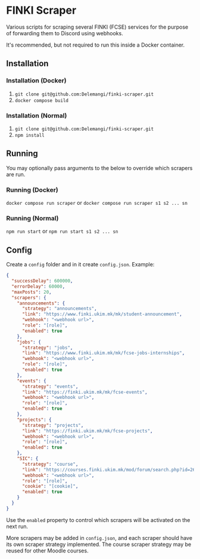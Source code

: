 # FINKI Scraper

Various scripts for scraping several FINKI (FCSE) services for the purpose of forwarding them to Discord using webhooks.

It's recommended, but not required to run this inside a Docker container.

## Installation

### Installation (Docker)

1. `git clone git@github.com:Delemangi/finki-scraper.git`
2. `docker compose build`

### Installation (Normal)

1. `git clone git@github.com:Delemangi/finki-scraper.git`
2. `npm install`

## Running

You may optionally pass arguments to the below to override which scrapers are run.

### Running (Docker)

`docker compose run scraper`
or
`docker compose run scraper s1 s2 ... sn`

### Running (Normal)

`npm run start`
or
`npm run start s1 s2 ... sn`

## Config

Create a `config` folder and in it create `config.json`. Example:

```json
{
  "successDelay": 600000,
  "errorDelay": 60000,
  "maxPosts": 20,
  "scrapers": {
    "announcements": {
      "strategy": "announcements",
      "link": "https://www.finki.ukim.mk/mk/student-announcement",
      "webhook": "<webhook url>",
      "role": "[role]",
      "enabled": true
    },
    "jobs": {
      "strategy": "jobs",
      "link": "https://www.finki.ukim.mk/mk/fcse-jobs-internships",
      "webhook": "<webhook url>",
      "role": "[role]",
      "enabled": true
    },
    "events": {
      "strategy": "events",
      "link": "https://finki.ukim.mk/mk/fcse-events",
      "webhook": "<webhook url>",
      "role": "[role]",
      "enabled": true
    },
    "projects": {
      "strategy": "projects",
      "link": "https://finki.ukim.mk/mk/fcse-projects",
      "webhook": "<webhook url>",
      "role": "[role]",
      "enabled": true
    },
    "SIC": {
      "strategy": "course",
      "link": "https://courses.finki.ukim.mk/mod/forum/search.php?id=263&words=&phrase=&notwords=&fullwords=&hfromday=1&hfrommonth=1&hfromyear=1&hfromhour=1&hfromminute=1&htoday=1&htomonth=1&htoyear=1&htohour=1&htominute=1&forumid=486&subject=&user=&perpage=25",
      "webhook": "<webhook url>",
      "role": "[role]",
      "cookie": "[cookie]",
      "enabled": true
    }
  }
}
```

Use the `enabled` property to control which scrapers will be activated on the next run.

More scrapers may be added in `config.json`, and each scraper should have its own scraper strategy implemented. The course scraper strategy may be reused for other Moodle courses.
